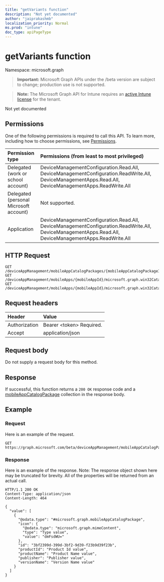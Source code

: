 ```yaml
---
title: "getVariants function"
description: "Not yet documented"
author: "jaiprakashmb"
localization_priority: Normal
ms.prod: "intune"
doc_type: apiPageType
---
```


# getVariants function

Namespace: microsoft.graph

> **Important:** Microsoft Graph APIs under the /beta version are subject to change; production use is not supported.

> **Note:** The Microsoft Graph API for Intune requires an [active Intune license](https://go.microsoft.com/fwlink/?linkid=839381) for the tenant.

Not yet documented

## Permissions
One of the following permissions is required to call this API. To learn more, including how to choose permissions, see [Permissions](/graph/permissions-reference).

|Permission type|Permissions (from least to most privileged)|
|:---|:---|
|Delegated (work or school account)|DeviceManagementConfiguration.Read.All, DeviceManagementConfiguration.ReadWrite.All, DeviceManagementApps.Read.All, DeviceManagementApps.ReadWrite.All|
|Delegated (personal Microsoft account)|Not supported.|
|Application|DeviceManagementConfiguration.Read.All, DeviceManagementConfiguration.ReadWrite.All, DeviceManagementApps.Read.All, DeviceManagementApps.ReadWrite.All|

## HTTP Request
<!-- {
  "blockType": "ignored"
}
-->
``` http
GET /deviceAppManagement/mobileAppCatalogPackages/{mobileAppCatalogPackageId}/getVariants
GET /deviceAppManagement/mobileApps/{mobileAppId}/microsoft.graph.win32CatalogApp/referencedCatalogPackage/getVariants
GET /deviceAppManagement/mobileApps/{mobileAppId}/microsoft.graph.win32CatalogApp/latestUpgradeCatalogPackage/getVariants
```

## Request headers
|Header|Value|
|:---|:---|
|Authorization|Bearer &lt;token&gt; Required.|
|Accept|application/json|

## Request body
Do not supply a request body for this method.

## Response
If successful, this function returns a `200 OK` response code and a [mobileAppCatalogPackage](../resources/intune-apps-mobileappcatalogpackage.md) collection in the response body.

## Example

### Request
Here is an example of the request.
``` http
GET https://graph.microsoft.com/beta/deviceAppManagement/mobileAppCatalogPackages/{mobileAppCatalogPackageId}/getVariants
```

### Response
Here is an example of the response. Note: The response object shown here may be truncated for brevity. All of the properties will be returned from an actual call.
``` http
HTTP/1.1 200 OK
Content-Type: application/json
Content-Length: 464

{
  "value": [
    {
      "@odata.type": "#microsoft.graph.mobileAppCatalogPackage",
      "icon": {
        "@odata.type": "microsoft.graph.mimeContent",
        "type": "Type value",
        "value": "dmFsdWU="
      },
      "id": "3bf2399d-399d-3bf2-9d39-f23b9d39f23b",
      "productId": "Product Id value",
      "productName": "Product Name value",
      "publisher": "Publisher value",
      "versionName": "Version Name value"
    }
  ]
}
```
